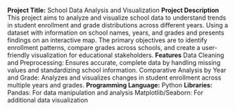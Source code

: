 **Project Title:** School Data Analysis and Visualization
**Project Description**
This project aims to analyze and visualize school data to understand trends in student enrollment and grade distributions across different years.
Using a dataset with information on school names, years, and grades and presents findings on an interactive map. 
The primary objectives are to identify enrollment patterns, compare grades across schools, and create a user-friendly visualization for educational stakeholders.
**Features**
Data Cleaning and Preprocessing: Ensures accurate, complete data by handling missing values and standardizing school information.
Comparative Analysis by Year and Grade: Analyzes and visualizes changes in student enrollment across multiple years and grades.
**Programming Language:** Python
**Libraries:**
Pandas: For data manipulation and analysis
Matplotlib/Seaborn: For additional data visualization 
